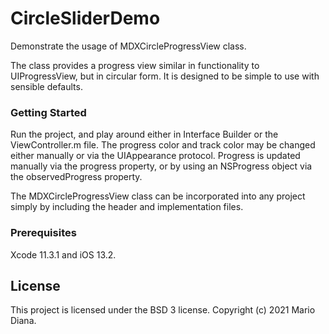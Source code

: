 # CircleSliderDemo #

Demonstrate the usage of MDXCircleProgressView class. 

The class provides a progress view similar in functionality to UIProgressView, but in circular form. It is designed to be simple to use with sensible defaults.

### Getting Started ###

Run the project, and play around either in Interface Builder or the ViewController.m file. The progress color and track color may be changed either manually or via the UIAppearance protocol. Progress is updated manually via the progress property, or by using an NSProgress object via the observedProgress property.

The MDXCircleProgressView class can be incorporated into any project simply by including the header and implementation files.

### Prerequisites ###

Xcode 11.3.1 and iOS 13.2.

## License ##

This project is licensed under the BSD 3 license. Copyright (c) 2021 Mario Diana.
